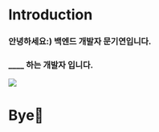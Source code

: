 # Introduction
### 안녕하세요:) 백엔드 개발자 문기연입니다.
### ____ 하는 개발자 입니다.


<a href="https://hhpluscertificateofcompletion.oopy.io/">
  <img src="https://static.spartacodingclub.kr/hanghae99/plus/completion/badge_black.svg" />
</a>

# Bye👋
